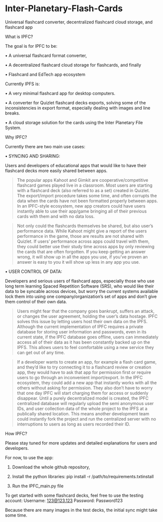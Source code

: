 # Inter-Planetary-Flash-Cards
Universal flashcard converter, decentralized flashcard cloud storage, and flashcard app


What is IPFC?

The goal is for IPFC to be:

•	A universal flashcard format converter, 

•	A decentralized flashcard cloud storage for flashcards, and finally 

•	Flashcard and EdTech app ecosystem

Currently IPFS is:

•	A very minimal flashcard app for desktop computers.

•	A converter for Quizlet flashcard decks exports, solving some of the inconsistencies in export format, especially dealing with images and line breaks.

•	A cloud storage solution for the cards using the Inter Planetary File System.


Why IPFC?

Currently there are two main use cases:

• SYNCING AND SHARING:

Users and developers of educational apps that would like to have their flashcard decks more easily shared between apps. 
>	The popular apps Kahoot and Gimkit are cooperative/competitive flashcard games played live in a classroom.  Most users are starting with a flashcard deck (also referred to as a set) created in Quizlet. The export/import procedure takes some time, and often corrupts the data when the cards have not been formatted properly between apps. In an IPFC-style ecosystem, new app creators could have users instantly able to use their app/game bringing all of their previous cards with them and with no data loss.

>	Not only could the flashcards themselves be shared, but also user’s performance data. While Kahoot might give a report of the users performance in the game, those are results are not shared with Quizlet. If users’ performance across apps could travel with them, they could better use their study time across apps by only reviewing the cards that are often forgotten. If you keep getting an answer wrong, it will show up in all the apps you use, if you’ve proven an answer is easy to you it will show up less in any app you use.

• USER CONTROL OF DATA:

Developers and serious users of flashcard apps, especially those who use long term learning Spaced Repetition Software (SRS), who would like their data to be syncable across devices, but worry the current systems available lock them into using one company/organization’s set of apps and don’t give them control of their own data. 

>	Users might fear that the company goes bankrupt, suffers an attack, or changes the user agreement, holding the user’s data hostage. IPFC solves this issue by letting users host their own data on the IPFS. Although the current implementation of IPFC requires a private database for storing user information and passwords, even in its current state, if the IPFC database goes offline, users can immediately access all of their data as it has been constantly backed up on the IPFS. This allows users to feel comfortable using a new service they can get out of any time. 

>	If a developer wants to create an app, for example a flash card game, and they’d like to try connecting it to a flashcard review or creation app, they would have to ask that app for permission first or require users to go through an inconvenient import/export. In the IPFC ecosystem, they could add a new app that instantly works with all the others without asking for permission. They also don’t have to worry that one day IPFC will start charging them for access or suddenly disappear. Until a purely decentralized model is created, the IPFC centralized database will regularly upload the semi anonymous user IDs, and user collection data of the whole project to the IPFS at a publically shared location. This means another development team could instantly fork the project and run the centralized server with no interruptions to users as long as users recorded their ID.


How IPFC?

Please stay tuned for more updates and detailed explanations for users and developers.

For now, to use the app:
1)	Download the whole github repository, 

2)	Install the python libraries: pip install -r /path/to/requirements.txtinstall 

3)	Run the IPFC_main.py file

To get started with some flashcard decks, feel free to use the testing account:
Username: 123@123.123
Password: Password123

Because there are many images in the test decks, the initial sync might take some time.
